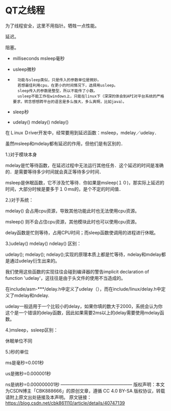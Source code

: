 # QT之线程

为了线程安全，这里不用指针。牺牲一点性能。

延迟。

阻塞。









- milliseconds  msleep毫秒

- usleep微秒

- ```
    功能与sleep类似，只是传入的参数单位是微妙。
    若想最佳利用cpu，在更小的时间情况下，选择用usleep。
    sleep传入的参数是整型，所以不能传了小数。
    usleep不能工作在windows上，只能在linux下（深深的体会到API对平台系统的严格要求，转念想想跨平台的语言是多么强大，多么爽啊，比如java）。
    ```

    

- sleep秒

-  udelay() mdelay() ndelay() 

在Ｌinux Ｄriver开发中，经常要用到延迟函数：msleep，mdelay／udelay．

虽然msleep和mdelay都有延迟的作用，但他们是有区别的．

1.)对于模块本身

mdelay是忙等待函数，在延迟过程中无法运行其他任务．这个延迟的时间是准确的．是需要等待多少时间就会真正等待多少时间．

msleep是休眠函数，它不涉及忙等待．你如果是msleep(１０)，那实际上延迟的时间，大部分时候是要多于１０ms的，是个不定的时间值．



2.)对于系统：

mdelay() 会占用cpu资源，导致其他功能此时也无法使用cpu资源。

msleep() 则不会占住cpu资源，其他模块此时也可以使用cpu资源。

delay函数是忙则等待，占用CPU时间；而sleep函数使调用的进程进行休眠。



3.)udelay() mdelay() ndelay() 区别：

udelay(); mdelay(); ndelay();实现的原理本质上都是忙等待，ndelay和mdelay都是通过udelay衍生出来的。

我们使用这些函数的实现往往会碰到编译器的警告implicit declaration of function 'udelay'，这往往是由于头文件的使用不当造成的。

在include/asm-***/delay.h中定义了udelay（），而在include/linux/delay.h中定义了mdelay和ndelay.

udelay一般适用于一个比较小的delay，如果你填的数大于2000，系统会认为你这个是一个错误的delay函数，因此如果需要2ms以上的delay需要使用mdelay函数。



4.)msleep，ssleep区别：

休眠单位不同



5.)秒的单位

ms是毫秒=0.001秒

us是微秒=0.000001秒

ns是纳秒=0.000000001秒
————————————————
版权声明：本文为CSDN博主「CBK888666」的原创文章，遵循 CC 4.0 BY-SA 版权协议，转载请附上原文出处链接及本声明。
原文链接：https://blog.csdn.net/cbk861110/article/details/40747139



